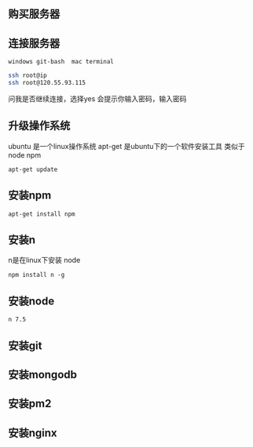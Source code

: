 ## 购买服务器

## 连接服务器
```
windows git-bash  mac terminal
```
```sh
ssh root@ip
ssh root@120.55.93.115
```
问我是否继续连接，选择yes
会提示你输入密码，输入密码
## 升级操作系统 
ubuntu 是一个linux操作系统 
apt-get 是ubuntu下的一个软件安装工具
类似于node npm

```
apt-get update
```
## 安装npm
```
apt-get install npm
```
## 安装n
n是在linux下安装 node
```
npm install n -g
```
## 安装node
```
n 7.5
```
## 安装git
## 安装mongodb
## 安装pm2
## 安装nginx



